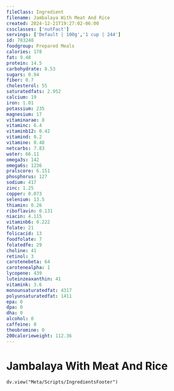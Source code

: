 ```yaml
---
fileClass: Ingredient
filename: Jambalaya With Meat And Rice
created: 2024-12-21T19:27:02-06:00
cssclasses: ['nutFact']
servings: ['Default | 100g','1 cup | 244']
id: 783248
foodgroup: Prepared Meals
calories: 178
fat: 9.48
protein: 14.5
carbohydrate: 8.53
sugars: 0.94
fiber: 0.7
cholesterol: 55
saturatedfats: 2.952
calcium: 19
iron: 1.01
potassium: 235
magnesium: 17
vitaminarae: 8
vitaminc: 6.4
vitaminb12: 0.42
vitamind: 0.2
vitamine: 0.48
netcarbs: 7.83
water: 66.11
omega3s: 142
omega6s: 1236
pralscore: 6.151
phosphorus: 127
sodium: 417
zinc: 1.25
copper: 0.073
selenium: 13.5
thiamin: 0.26
riboflavin: 0.131
niacin: 4.115
vitaminb6: 0.222
folate: 21
folicacid: 13
foodfolate: 7
folatedfe: 29
choline: 41
retinol: 3
carotenebeta: 64
carotenealpha: 1
lycopene: 439
luteinzeaxanthin: 41
vitamink: 3.6
monounsaturatedfat: 4317
polyunsaturatedfat: 1411
epa: 0
dpa: 0
dha: 0
alcohol: 0
caffeine: 0
theobromine: 0
200calorieweight: 112.36
---
```


# Jambalaya With Meat And Rice

```dataviewjs
dv.view("Meta/Scripts/IngredientsFooter")
```